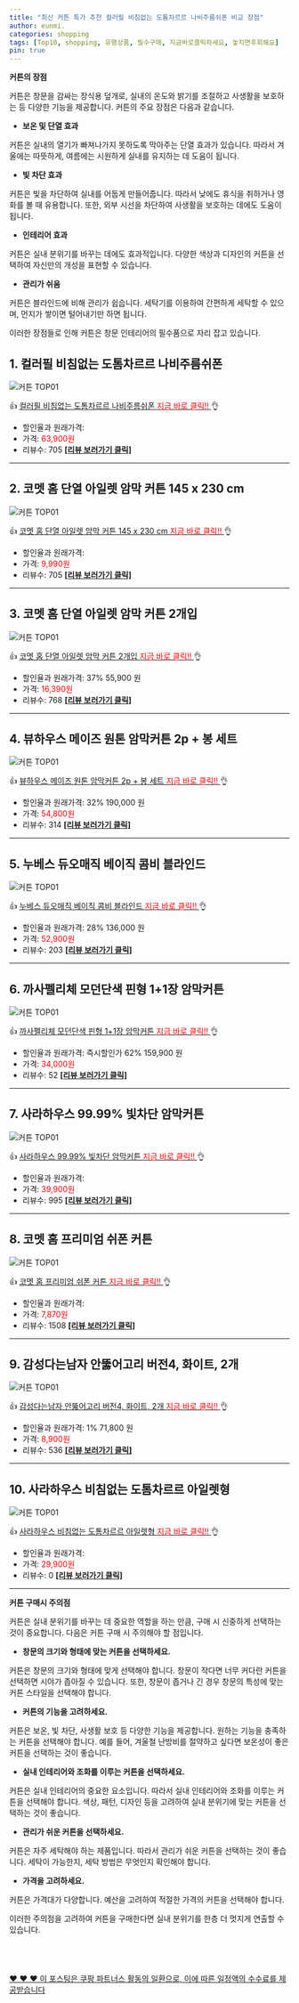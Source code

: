 ```yaml
---
title: "최신 커튼 특가 추천 컬러필 비침없는 도톰차르르 나비주름쉬폰 비교 장점"
author: eunmi.
categories: shopping
tags: [Top10, shopping, 유행상품, 필수구매, 지금바로클릭하세요, 놓치면후회해요]
pin: true
---
```

**커튼의 장점**

커튼은 창문을 감싸는 장식용 덮개로, 실내의 온도와 밝기를 조절하고 사생활을 보호하는 등 다양한 기능을 제공합니다. 커튼의 주요 장점은 다음과 같습니다.

* **보온 및 단열 효과**

커튼은 실내의 열기가 빠져나가지 못하도록 막아주는 단열 효과가 있습니다. 따라서 겨울에는 따뜻하게, 여름에는 시원하게 실내를 유지하는 데 도움이 됩니다.

* **빛 차단 효과**

커튼은 빛을 차단하여 실내를 어둡게 만들어줍니다. 따라서 낮에도 휴식을 취하거나 영화를 볼 때 유용합니다. 또한, 외부 시선을 차단하여 사생활을 보호하는 데에도 도움이 됩니다.

* **인테리어 효과**

커튼은 실내 분위기를 바꾸는 데에도 효과적입니다. 다양한 색상과 디자인의 커튼을 선택하여 자신만의 개성을 표현할 수 있습니다.

* **관리가 쉬움**

커튼은 블라인드에 비해 관리가 쉽습니다. 세탁기를 이용하여 간편하게 세탁할 수 있으며, 먼지가 쌓이면 털어내기만 하면 됩니다.

이러한 장점들로 인해 커튼은 창문 인테리어의 필수품으로 자리 잡고 있습니다.

   

## 1. 컬러필 비침없는 도톰차르르 나비주름쉬폰

![커튼 TOP01](https://thumbnail9.coupangcdn.com/thumbnails/remote/230x230ex/image/vendor_inventory/02f2/4a20256612169c5a4d94e35ea17f888ddfddd8f19f74311e390ca181689f.jpg)


👍 [컬러필 비침없는 도톰차르르 나비주름쉬폰 <font color=red> 지금 바로 클릭!! </font> ](https://link.coupang.com/re/AFFSDP?lptag=AF3617701&subid=GithubCoopas&pageKey=6443862354&traceid=V0-153&itemId=13958630593&vendorItemId=83900703031) 👌 


- 할인율과 원래가격: 
- 가격: <span style='color:red'>63,900원</span>
- 리뷰수: 705  [**[리뷰 보러가기 클릭]**](https://link.coupang.com/re/AFFSDP?lptag=AF3617701&subid=GithubCoopas&pageKey=6443862354&traceid=V0-153&itemId=13958630593&vendorItemId=83900703031)

---


   

## 2. 코멧 홈 단열 아일렛 암막 커튼 145 x 230 cm

![커튼 TOP01](https://thumbnail6.coupangcdn.com/thumbnails/remote/230x230ex/image/retail/images/2021206491146592-dc823557-434d-4d07-a71d-a695d46b1bc8.jpg)


👍 [코멧 홈 단열 아일렛 암막 커튼 145 x 230 cm <font color=red> 지금 바로 클릭!! </font> ](https://link.coupang.com/re/AFFSDP?lptag=AF3617701&subid=GithubCoopas&pageKey=180352941&traceid=V0-153&itemId=536034149&vendorItemId=84147362569) 👌 


- 할인율과 원래가격: 
- 가격: <span style='color:red'>9,990원</span>
- 리뷰수: 705  [**[리뷰 보러가기 클릭]**](https://link.coupang.com/re/AFFSDP?lptag=AF3617701&subid=GithubCoopas&pageKey=180352941&traceid=V0-153&itemId=536034149&vendorItemId=84147362569)

---


   

## 3. 코멧 홈 단열 아일렛 암막 커튼 2개입

![커튼 TOP01](https://thumbnail9.coupangcdn.com/thumbnails/remote/230x230ex/image/retail/images/6599491629301926-4d334e81-2396-4f5e-a2cd-d16ad0e64ca5.jpg)


👍 [코멧 홈 단열 아일렛 암막 커튼 2개입 <font color=red> 지금 바로 클릭!! </font> ](https://link.coupang.com/re/AFFSDP?lptag=AF3617701&subid=GithubCoopas&pageKey=6711426204&traceid=V0-153&itemId=16836540975&vendorItemId=84015868076) 👌 


- 할인율과 원래가격: 37%  55,900   원
- 가격: <span style='color:red'>16,390원</span>
- 리뷰수: 768  [**[리뷰 보러가기 클릭]**](https://link.coupang.com/re/AFFSDP?lptag=AF3617701&subid=GithubCoopas&pageKey=6711426204&traceid=V0-153&itemId=16836540975&vendorItemId=84015868076)

---


   

## 4. 뷰하우스 메이즈 원톤 암막커튼 2p + 봉 세트

![커튼 TOP01](https://thumbnail10.coupangcdn.com/thumbnails/remote/230x230ex/image/retail/images/4613152433106695-815f41a8-78e4-4fd9-a665-44d026b1c675.jpg)


👍 [뷰하우스 메이즈 원톤 암막커튼 2p + 봉 세트 <font color=red> 지금 바로 클릭!! </font> ](https://link.coupang.com/re/AFFSDP?lptag=AF3617701&subid=GithubCoopas&pageKey=5372913328&traceid=V0-153&itemId=7958825082&vendorItemId=75247890268) 👌 


- 할인율과 원래가격: 32%  190,000   원
- 가격: <span style='color:red'>54,800원</span>
- 리뷰수: 314  [**[리뷰 보러가기 클릭]**](https://link.coupang.com/re/AFFSDP?lptag=AF3617701&subid=GithubCoopas&pageKey=5372913328&traceid=V0-153&itemId=7958825082&vendorItemId=75247890268)

---


   

## 5. 누베스 듀오매직 베이직 콤비 블라인드

![커튼 TOP01](https://thumbnail8.coupangcdn.com/thumbnails/remote/230x230ex/image/vendor_inventory/f7bd/8d1dfb96177a6d3d098cd001695d8e96bbacff36257f54474716f2966afc.jpg)


👍 [누베스 듀오매직 베이직 콤비 블라인드 <font color=red> 지금 바로 클릭!! </font> ](https://link.coupang.com/re/AFFSDP?lptag=AF3617701&subid=GithubCoopas&pageKey=7650846126&traceid=V0-153&itemId=20356555833&vendorItemId=80496911178) 👌 


- 할인율과 원래가격: 28%  136,000   원
- 가격: <span style='color:red'>52,900원</span>
- 리뷰수: 203  [**[리뷰 보러가기 클릭]**](https://link.coupang.com/re/AFFSDP?lptag=AF3617701&subid=GithubCoopas&pageKey=7650846126&traceid=V0-153&itemId=20356555833&vendorItemId=80496911178)

---


   

## 6. 까사펠리체 모던단색 핀형 1+1장 암막커튼

![커튼 TOP01](https://thumbnail8.coupangcdn.com/thumbnails/remote/230x230ex/image/vendor_inventory/1d00/51bff93023b9ea9c41bcf6367711ac0b0735754c9faffea7054fbc95df85.jpg)


👍 [까사펠리체 모던단색 핀형 1+1장 암막커튼 <font color=red> 지금 바로 클릭!! </font> ](https://link.coupang.com/re/AFFSDP?lptag=AF3617701&subid=GithubCoopas&pageKey=265426008&traceid=V0-153&itemId=832031634&vendorItemId=5118504995) 👌 


- 할인율과 원래가격: 즉시할인가 62%  159,900   원
- 가격: <span style='color:red'>34,000원</span>
- 리뷰수: 52  [**[리뷰 보러가기 클릭]**](https://link.coupang.com/re/AFFSDP?lptag=AF3617701&subid=GithubCoopas&pageKey=265426008&traceid=V0-153&itemId=832031634&vendorItemId=5118504995)

---


   

## 7. 사라하우스 99.99% 빛차단 암막커튼

![커튼 TOP01](https://thumbnail6.coupangcdn.com/thumbnails/remote/230x230ex/image/retail/images/3728709446456636-e9ccfd62-54c5-41fd-b1d9-412ba15ca952.jpg)


👍 [사라하우스 99.99% 빛차단 암막커튼 <font color=red> 지금 바로 클릭!! </font> ](https://link.coupang.com/re/AFFSDP?lptag=AF3617701&subid=GithubCoopas&pageKey=1474420347&traceid=V0-153&itemId=14397682046&vendorItemId=81641835786) 👌 


- 할인율과 원래가격: 
- 가격: <span style='color:red'>39,900원</span>
- 리뷰수: 995  [**[리뷰 보러가기 클릭]**](https://link.coupang.com/re/AFFSDP?lptag=AF3617701&subid=GithubCoopas&pageKey=1474420347&traceid=V0-153&itemId=14397682046&vendorItemId=81641835786)

---


   

## 8. 코멧 홈 프리미엄 쉬폰 커튼

![커튼 TOP01](https://thumbnail10.coupangcdn.com/thumbnails/remote/230x230ex/image/retail/images/1752275074521400-a1ca49df-e087-4ccb-bd34-b190bc87e5da.jpg)


👍 [코멧 홈 프리미엄 쉬폰 커튼 <font color=red> 지금 바로 클릭!! </font> ](https://link.coupang.com/re/AFFSDP?lptag=AF3617701&subid=GithubCoopas&pageKey=1201668048&traceid=V0-153&itemId=2186769902&vendorItemId=70184773536) 👌 


- 할인율과 원래가격: 
- 가격: <span style='color:red'>7,870원</span>
- 리뷰수: 1508  [**[리뷰 보러가기 클릭]**](https://link.coupang.com/re/AFFSDP?lptag=AF3617701&subid=GithubCoopas&pageKey=1201668048&traceid=V0-153&itemId=2186769902&vendorItemId=70184773536)

---


   

## 9. 감성다는남자 안뚫어고리 버전4, 화이트, 2개

![커튼 TOP01](https://thumbnail7.coupangcdn.com/thumbnails/remote/230x230ex/image/retail/images/1819886435108527-3de4a7e4-5203-4a14-a6c1-db7937fb5fe4.png)


👍 [감성다는남자 안뚫어고리 버전4, 화이트, 2개 <font color=red> 지금 바로 클릭!! </font> ](https://link.coupang.com/re/AFFSDP?lptag=AF3617701&subid=GithubCoopas&pageKey=5611830788&traceid=V0-153&itemId=9071738774&vendorItemId=76358042662) 👌 


- 할인율과 원래가격: 1%  71,800   원
- 가격: <span style='color:red'>8,900원</span>
- 리뷰수: 536  [**[리뷰 보러가기 클릭]**](https://link.coupang.com/re/AFFSDP?lptag=AF3617701&subid=GithubCoopas&pageKey=5611830788&traceid=V0-153&itemId=9071738774&vendorItemId=76358042662)

---


   

## 10. 사라하우스 비침없는 도톰차르르 아일렛형

![커튼 TOP01](https://thumbnail7.coupangcdn.com/thumbnails/remote/230x230ex/image/vendor_inventory/6324/99d6d9d6053e4f7f8462dd61327116d6710e86eb733807b5f5a12e17e3f6.jpg)


👍 [사라하우스 비침없는 도톰차르르 아일렛형 <font color=red> 지금 바로 클릭!! </font> ](https://link.coupang.com/re/AFFSDP?lptag=AF3617701&subid=GithubCoopas&pageKey=7297964040&traceid=V0-153&itemId=18668051280&vendorItemId=85870860406) 👌 


- 할인율과 원래가격: 
- 가격: <span style='color:red'>29,900원</span>
- 리뷰수: 0  [**[리뷰 보러가기 클릭]**](https://link.coupang.com/re/AFFSDP?lptag=AF3617701&subid=GithubCoopas&pageKey=7297964040&traceid=V0-153&itemId=18668051280&vendorItemId=85870860406)

---
**커튼 구매시 주의점**

커튼은 실내 분위기를 바꾸는 데 중요한 역할을 하는 만큼, 구매 시 신중하게 선택하는 것이 중요합니다. 다음은 커튼 구매 시 주의해야 할 점입니다.

* **창문의 크기와 형태에 맞는 커튼을 선택하세요.**

커튼은 창문의 크기와 형태에 맞게 선택해야 합니다. 창문이 작다면 너무 커다란 커튼을 선택하면 시야가 좁아질 수 있습니다. 또한, 창문이 좁거나 긴 경우 창문의 특성에 맞는 커튼 스타일을 선택해야 합니다.

* **커튼의 기능을 고려하세요.**

커튼은 보온, 빛 차단, 사생활 보호 등 다양한 기능을 제공합니다. 원하는 기능을 충족하는 커튼을 선택해야 합니다. 예를 들어, 겨울철 난방비를 절약하고 싶다면 보온성이 좋은 커튼을 선택하는 것이 좋습니다.

* **실내 인테리어와 조화를 이루는 커튼을 선택하세요.**

커튼은 실내 인테리어의 중요한 요소입니다. 따라서 실내 인테리어와 조화를 이루는 커튼을 선택해야 합니다. 색상, 패턴, 디자인 등을 고려하여 실내 분위기에 맞는 커튼을 선택하는 것이 좋습니다.

* **관리가 쉬운 커튼을 선택하세요.**

커튼은 자주 세탁해야 하는 제품입니다. 따라서 관리가 쉬운 커튼을 선택하는 것이 좋습니다. 세탁이 가능한지, 세탁 방법은 무엇인지 확인해야 합니다.

* **가격을 고려하세요.**

커튼은 가격대가 다양합니다. 예산을 고려하여 적절한 가격의 커튼을 선택해야 합니다.

이러한 주의점을 고려하여 커튼을 구매한다면 실내 분위기를 한층 더 멋지게 연출할 수 있습니다.<br><br><br><br><br> [ ❤ ❤ ❤ 이 포스팅은 쿠팡 파트너스 활동의 일환으로, 이에 따른 일정액의 수수료를 제공받습니다](https://link.coupang.com/a/bcEFyh)